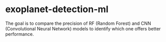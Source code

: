 # exoplanet-detection-ml
The goal is to compare the precision of RF (Random Forest) and CNN (Convolutional Neural Network) models to identify which one offers better performance.
